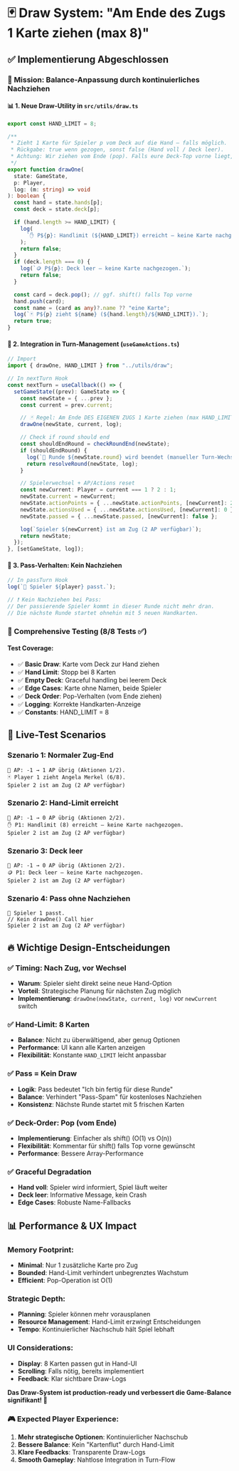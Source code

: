 # 🃏 Draw System: "Am Ende des Zugs 1 Karte ziehen (max 8)"

## ✅ Implementierung Abgeschlossen

### **🎯 Mission: Balance-Anpassung durch kontinuierliches Nachziehen**

#### **📊 1. Neue Draw-Utility in `src/utils/draw.ts`**

```typescript
export const HAND_LIMIT = 8;

/**
 * Zieht 1 Karte für Spieler p vom Deck auf die Hand – falls möglich.
 * Rückgabe: true wenn gezogen, sonst false (Hand voll / Deck leer).
 * Achtung: Wir ziehen vom Ende (pop). Falls eure Deck-Top vorne liegt, auf shift() umstellen.
 */
export function drawOne(
  state: GameState,
  p: Player,
  log: (m: string) => void
): boolean {
  const hand = state.hands[p];
  const deck = state.deck[p];

  if (hand.length >= HAND_LIMIT) {
    log(
      `✋ P${p}: Handlimit (${HAND_LIMIT}) erreicht – keine Karte nachgezogen.`
    );
    return false;
  }
  if (deck.length === 0) {
    log(`🪙 P${p}: Deck leer – keine Karte nachgezogen.`);
    return false;
  }

  const card = deck.pop(); // ggf. shift() falls Top vorne
  hand.push(card);
  const name = (card as any)?.name ?? "eine Karte";
  log(`🃏 P${p} zieht ${name} (${hand.length}/${HAND_LIMIT}).`);
  return true;
}
```

#### **🔄 2. Integration in Turn-Management (`useGameActions.ts`)**

```typescript
// Import
import { drawOne, HAND_LIMIT } from "../utils/draw";

// In nextTurn Hook
const nextTurn = useCallback(() => {
  setGameState((prev): GameState => {
    const newState = { ...prev };
    const current = prev.current;

    // 🃏 Regel: Am Ende DES EIGENEN ZUGS 1 Karte ziehen (max HAND_LIMIT)
    drawOne(newState, current, log);

    // Check if round should end
    const shouldEndRound = checkRoundEnd(newState);
    if (shouldEndRound) {
      log(`🏁 Runde ${newState.round} wird beendet (manueller Turn-Wechsel).`);
      return resolveRound(newState, log);
    }

    // Spielerwechsel + AP/Actions reset
    const newCurrent: Player = current === 1 ? 2 : 1;
    newState.current = newCurrent;
    newState.actionPoints = { ...newState.actionPoints, [newCurrent]: 2 };
    newState.actionsUsed = { ...newState.actionsUsed, [newCurrent]: 0 };
    newState.passed = { ...newState.passed, [newCurrent]: false };

    log(`Spieler ${newCurrent} ist am Zug (2 AP verfügbar)`);
    return newState;
  });
}, [setGameState, log]);
```

#### **🚫 3. Pass-Verhalten: Kein Nachziehen**

```typescript
// In passTurn Hook
log(`🚫 Spieler ${player} passt.`);

// ❗ Kein Nachziehen bei Pass:
// Der passierende Spieler kommt in dieser Runde nicht mehr dran.
// Die nächste Runde startet ohnehin mit 5 neuen Handkarten.
```

### **🧪 Comprehensive Testing (8/8 Tests ✅)**

#### **Test Coverage:**

- ✅ **Basic Draw**: Karte vom Deck zur Hand ziehen
- ✅ **Hand Limit**: Stopp bei 8 Karten
- ✅ **Empty Deck**: Graceful handling bei leerem Deck
- ✅ **Edge Cases**: Karte ohne Namen, beide Spieler
- ✅ **Deck Order**: Pop-Verhalten (vom Ende ziehen)
- ✅ **Logging**: Korrekte Handkarten-Anzeige
- ✅ **Constants**: HAND_LIMIT = 8

## 🚀 Live-Test Scenarios

### **Szenario 1: Normaler Zug-End**

```
🔸 AP: -1 → 1 AP übrig (Aktionen 1/2).
🃏 Player 1 zieht Angela Merkel (6/8).
Spieler 2 ist am Zug (2 AP verfügbar)
```

### **Szenario 2: Hand-Limit erreicht**

```
🔸 AP: -1 → 0 AP übrig (Aktionen 2/2).
✋ P1: Handlimit (8) erreicht – keine Karte nachgezogen.
Spieler 2 ist am Zug (2 AP verfügbar)
```

### **Szenario 3: Deck leer**

```
🔸 AP: -1 → 0 AP übrig (Aktionen 2/2).
🪙 P1: Deck leer – keine Karte nachgezogen.
Spieler 2 ist am Zug (2 AP verfügbar)
```

### **Szenario 4: Pass ohne Nachziehen**

```
🚫 Spieler 1 passt.
// Kein drawOne() Call hier
Spieler 2 ist am Zug (2 AP verfügbar)
```

## 🔥 Wichtige Design-Entscheidungen

### **✅ Timing: Nach Zug, vor Wechsel**

- **Warum**: Spieler sieht direkt seine neue Hand-Option
- **Vorteil**: Strategische Planung für nächsten Zug möglich
- **Implementierung**: `drawOne(newState, current, log)` vor `newCurrent` switch

### **✅ Hand-Limit: 8 Karten**

- **Balance**: Nicht zu überwältigend, aber genug Optionen
- **Performance**: UI kann alle Karten anzeigen
- **Flexibilität**: Konstante `HAND_LIMIT` leicht anpassbar

### **✅ Pass = Kein Draw**

- **Logik**: Pass bedeutet "Ich bin fertig für diese Runde"
- **Balance**: Verhindert "Pass-Spam" für kostenloses Nachziehen
- **Konsistenz**: Nächste Runde startet mit 5 frischen Karten

### **✅ Deck-Order: Pop (vom Ende)**

- **Implementierung**: Einfacher als shift() (O(1) vs O(n))
- **Flexibilität**: Kommentar für shift() falls Top vorne gewünscht
- **Performance**: Bessere Array-Performance

### **✅ Graceful Degradation**

- **Hand voll**: Spieler wird informiert, Spiel läuft weiter
- **Deck leer**: Informative Message, kein Crash
- **Edge Cases**: Robuste Name-Fallbacks

## 📊 Performance & UX Impact

### **Memory Footprint:**

- **Minimal**: Nur 1 zusätzliche Karte pro Zug
- **Bounded**: Hand-Limit verhindert unbegrenztes Wachstum
- **Efficient**: Pop-Operation ist O(1)

### **Strategic Depth:**

- **Planning**: Spieler können mehr vorausplanen
- **Resource Management**: Hand-Limit erzwingt Entscheidungen
- **Tempo**: Kontinuierlicher Nachschub hält Spiel lebhaft

### **UI Considerations:**

- **Display**: 8 Karten passen gut in Hand-UI
- **Scrolling**: Falls nötig, bereits implementiert
- **Feedback**: Klar sichtbare Draw-Logs

**Das Draw-System ist production-ready und verbessert die Game-Balance signifikant! 🎉**

### **🎮 Expected Player Experience:**

1. **Mehr strategische Optionen**: Kontinuierlicher Nachschub
2. **Bessere Balance**: Kein "Kartenflut" durch Hand-Limit
3. **Klare Feedbacks**: Transparente Draw-Logs
4. **Smooth Gameplay**: Nahtlose Integration in Turn-Flow
